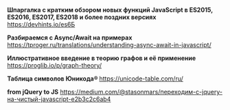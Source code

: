 <b>Шпаргалка с кратким обзором новых функций JavaScript в ES2015, ES2016, ES2017, ES2018 и более поздних версиях</b> https://devhints.io/es6Б

<b>Разбираемся с Async/Await на примерах</b>
https://tproger.ru/translations/understanding-async-await-in-javascript/

<b>Иллюстративное введение в теорию графов и её применение</b> https://proglib.io/p/graph-theory/

<b>Таблица символов Юникода® </b> https://unicode-table.com/ru/

<b> from jQuery to JS</b> https://medium.com/@stasonmars/переходим-с-jquery-на-чистый-javascript-e2b3c2c6ab4
